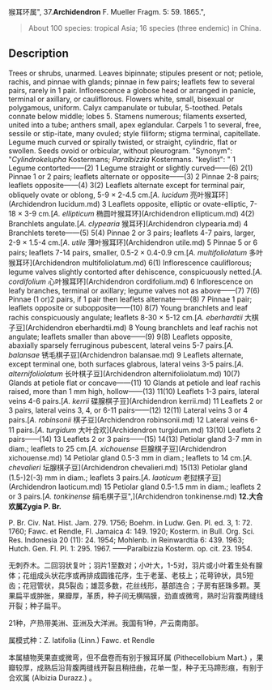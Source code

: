 猴耳环属",
37.**Archidendron** F. Mueller Fragm. 5: 59. 1865.",

> About 100 species: tropical Asia; 16 species (three endemic) in China.

## Description
Trees or shrubs, unarmed. Leaves bipinnate; stipules present or not; petiole, rachis, and pinnae with glands; pinnae in few pairs; leaflets few to several pairs, rarely in 1 pair. Inflorescence a globose head or arranged in panicle, terminal or axillary, or cauliflorous. Flowers white, small, bisexual or polygamous, uniform. Calyx campanulate or tubular, 5-toothed. Petals connate below middle; lobes 5. Stamens numerous; filaments exserted, united into a tube; anthers small, apex eglandular. Carpels 1 to several, free, sessile or stip-itate, many ovuled; style filiform; stigma terminal, capitellate. Legume much curved or spirally twisted, or straight, cylindric, flat or swollen. Seeds ovoid or orbicular, without pleurogram.
  "Synonym": "*Cylindrokelupha* Kostermans; *Paralbizzia* Kostermans.
  "keylist": "
1 Legume contorted——(2)
1 Legume straight or slightly curved——(6)
2(1) Pinnae 1 or 2 pairs; leaflets alternate or opposite——(3)
2 Pinnae 2-8 pairs; leaflets opposite——(4)
3(2) Leaflets alternate except for terminal pair, obliquely ovate or oblong, 5-9 × 2-4.5 cm.[*A. lucidum* 亮叶猴耳环](Archidendron lucidum.md)
3 Leaflets opposite, elliptic or ovate-elliptic, 7-18 × 3-9 cm.[*A. ellipticum* 椭圆叶猴耳环](Archidendron ellipticum.md)
4(2) Branchlets angulate.[*A. clypearia* 猴耳环](Archidendron clypearia.md)
4 Branchlets terete——(5)
5(4) Pinnae 2 or 3 pairs; leaflets 4-7 pairs, larger, 2-9 × 1.5-4 cm.[*A. utile* 薄叶猴耳环](Archidendron utile.md)
5 Pinnae 5 or 6 pairs; leaflets 7-14 pairs, smaller, 0.5-2 × 0.4-0.9 cm.[*A. multifoliolatum* 多叶猴耳环](Archidendron multifoliolatum.md)
6(1) Inflorescence cauliflorous; legume valves slightly contorted after dehiscence, conspicuously netted.[*A. cordifolium* 心叶猴耳环](Archidendron cordifolium.md)
6 Inflorescence on leafy branches, terminal or axillary; legume valves not as above——(7)
7(6) Pinnae (1 or)2 pairs, if 1 pair then leaflets alternate——(8)
7 Pinnae 1 pair; leaflets opposite or subopposite——(10)
8(7) Young branchlets and leaf rachis conspicuously angulate; leaflets 8-30 × 5-12 cm.[*A. eberhardtii* 大棋子豆](Archidendron eberhardtii.md)
8 Young branchlets and leaf rachis not angulate; leaflets smaller than above——(9)
9(8) Leaflets opposite, abaxially sparsely ferruginous pubescent, lateral veins 5-7 pairs.[*A. balansae* 锈毛棋子豆](Archidendron balansae.md)
9 Leaflets alternate, except terminal one, both surfaces glabrous, lateral veins 3-5 pairs.[*A. alternifoliolatum* 长叶棋子豆](Archidendron alternifoliolatum.md)
10(7) Glands at petiole flat or concave——(11)
10 Glands at petiole and leaf rachis raised, more than 1 mm high, hollow——(13)
11(10) Leaflets 1-3 pairs, lateral veins 4-6 pairs.[*A. kerrii* 碟腺棋子豆](Archidendron kerrii.md)
11 Leaflets 2 or 3 pairs, lateral veins 3, 4, or 6-11 pairs——(12)
12(11) Lateral veins 3 or 4 pairs.[*A. robinsonii* 棋子豆](Archidendron robinsonii.md)
12 Lateral veins 6-11 pairs.[*A. turgidum* 大叶合欢](Archidendron turgidum.md)
13(10) Leaflets 2 pairs——(14)
13 Leaflets 2 or 3 pairs——(15)
14(13) Petiolar gland 3-7 mm in diam.; leaflets to 25 cm.[*A. xichouense* 巨腺棋子豆](Archidendron xichouense.md)
14 Petiolar gland 0.5-3 mm in diam.; leaflets to 14 cm.[*A. chevalieri* 坛腺棋子豆](Archidendron chevalieri.md)
15(13) Petiolar gland (1.5-)2(-3) mm in diam.; leaflets 3 pairs.[*A. laoticum* 老挝棋子豆](Archidendron laoticum.md)
15 Petiolar gland 0.5-1.5 mm in diam.; leaflets 2 or 3 pairs.[*A. tonkinense* 绢毛棋子豆",](Archidendron tonkinense.md)
**12.大合欢属Zygia P. Br.**

P. Br. Civ. Nat. Hist. Jam. 279. 1756; Boehm. in Ludw. Gen. Pl. ed. 3, 1: 72. 1760; Fawc. et Rendle, Fl. Jamaica 4: 149. 1920; Kosterm. in Bull. Org. Sci. Res. Indonesia 20 (11): 24. 1954; Mohlenb. in Reinwardtia 6: 439. 1963; Hutch. Gen. Fl. Pl. 1: 295. 1967. ——Paralbizzia Kosterm. op. cit. 23. 1954.

无刺乔木。二回羽状复叶；羽片1至数对；小叶大，1-5对，羽片或小叶着生处有腺体；花组成头状花序或再排成圆锥花序，生于老茎、老枝上；花萼钟状，具5短齿；花冠管状，具5裂齿；雄蕊多数，花丝线形，基部连合；子房有胚珠多颗。荚果扁平或肿胀，果瓣厚，革质，种子间无横隔膜，劲直或微弯，熟时沿背腹两缝线开裂；种子扁平。

21种，产热带美洲、亚洲及大洋洲。我国有1种，产云南南部。

属模式种：Z. latifolia (Linn.) Fawc. et Rendle

本属植物荚果直或微弯，但不盘卷而有别于猴耳环属 (Pithecellobium Mart.) ，果瓣较厚，成熟后沿背腹两缝线开裂且稍扭曲，花单一型，种子无马蹄形痕，有别于合欢属 (Albizia Durazz.) 。

